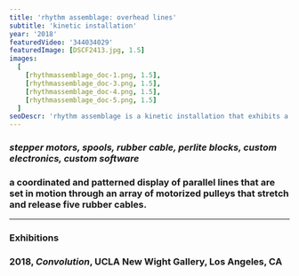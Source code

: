 ```yaml
---
title: 'rhythm assemblage: overhead lines'
subtitle: 'kinetic installation'
year: '2018'
featuredVideo: '344034029'
featuredImage: [DSCF2413.jpg, 1.5]
images:
  [
    [rhythmassemblage_doc-1.png, 1.5],
    [rhythmassemblage_doc-3.png, 1.5],
    [rhythmassemblage_doc-4.png, 1.5],
    [rhythmassemblage_doc-5.png, 1.5]
  ]
seoDescr: 'rhythm assemblage is a kinetic installation that exhibits a coordinated and patterned display of parallel lines that are set in motion through an array of motorized pulleys that stretch and release five rubber cables.'
---
```


### _stepper motors, spools, rubber cable, perlite blocks, custom electronics, custom software_

### a coordinated and patterned display of parallel lines that are set in motion through an array of motorized pulleys that stretch and release five rubber cables.

---

### **Exhibitions**

### 2018, _Convolution_, UCLA New Wight Gallery, Los Angeles, CA
